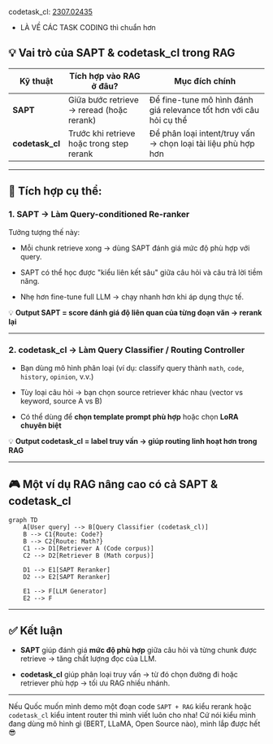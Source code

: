 

codetask_cl: [2307.02435](https://arxiv.org/pdf/2307.02435) 
- LÀ VỀ CÁC TASK CODING thì chuẩn hơn

## 💡 Vai trò của SAPT & codetask_cl trong RAG

|Kỹ thuật|Tích hợp vào RAG ở đâu?|Mục đích chính|
|---|---|---|
|**SAPT**|Giữa bước retrieve → reread (hoặc rerank)|Để fine-tune mô hình đánh giá relevance tốt hơn với câu hỏi cụ thể|
|**codetask_cl**|Trước khi retrieve hoặc trong step rerank|Để phân loại intent/truy vấn → chọn loại tài liệu phù hợp hơn|

---

## 📌 Tích hợp cụ thể:

### 1. SAPT → Làm **Query-conditioned Re-ranker**

Tưởng tượng thế này:

- Mỗi chunk retrieve xong → dùng SAPT đánh giá mức độ phù hợp với query.
    
- SAPT có thể học được "kiểu liên kết sâu" giữa câu hỏi và câu trả lời tiềm năng.
    
- Nhẹ hơn fine-tune full LLM → chạy nhanh hơn khi áp dụng thực tế.
    

💡 **Output SAPT = score đánh giá độ liên quan của từng đoạn văn → rerank lại**

---

### 2. codetask_cl → Làm **Query Classifier / Routing Controller**

- Bạn dùng mô hình phân loại (ví dụ: classify query thành `math`, `code`, `history`, `opinion`, v.v.)
    
- Tùy loại câu hỏi → bạn chọn source retriever khác nhau (vector vs keyword, source A vs B)
    
- Có thể dùng để **chọn template prompt phù hợp** hoặc chọn **LoRA chuyên biệt**
    

💡 **Output codetask_cl = label truy vấn → giúp routing linh hoạt hơn trong RAG**

---

## 🎮 Một ví dụ RAG nâng cao có cả SAPT & codetask_cl

```mermaid
graph TD
    A[User query] --> B[Query Classifier (codetask_cl)]
    B --> C1{Route: Code?}
    B --> C2{Route: Math?}
    C1 --> D1[Retriever A (Code corpus)]
    C2 --> D2[Retriever B (Math corpus)]
    
    D1 --> E1[SAPT Reranker]
    D2 --> E2[SAPT Reranker]

    E1 --> F[LLM Generator]
    E2 --> F
```

---

## ✅ Kết luận

- **SAPT** giúp đánh giá **mức độ phù hợp** giữa câu hỏi và từng chunk được retrieve → tăng chất lượng đọc của LLM.
    
- **codetask_cl** giúp phân loại truy vấn → từ đó chọn đường đi hoặc retriever phù hợp → tối ưu RAG nhiều nhánh.
    

---

Nếu Quốc muốn mình demo một đoạn code `SAPT + RAG` kiểu rerank hoặc `codetask_cl` kiểu intent router thì mình viết luôn cho nha! Cứ nói kiểu mình đang dùng mô hình gì (BERT, LLaMA, Open Source nào), mình lắp được hết 😎
